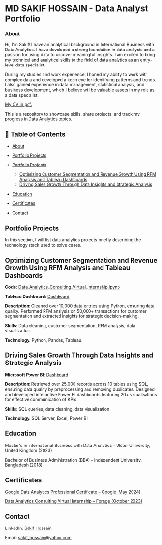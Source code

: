 # **MD SAKIF HOSSAIN - Data Analyst Portfolio**

### **About**

Hi, I'm Sakif! I have an analytical background in International Business with Data Analytics. I have developed a strong foundation in data analysis and a passion for using data to uncover meaningful insights. I am excited to bring my technical and analytical skills to the field of data analytics as an entry-level data specialist.

During my studies and work experience, I honed my ability to work with complex data and developed a keen eye for identifying patterns and trends. I also gained experience in data management, statistical analysis, and business development, which I believe will be valuable assets in my role as a data specialist.

[My CV in pdf.](https://github.com/sakif445/Data-Analysis-Portfolio/blob/main/MD%20SAKIF%20HOSSAIN%20CV.pdf)

This is a repository to showcase skills, share projects, and track my progress in Data Analytics topics.

## 📑 Table of Contents
- [About](#about)
  
- [Portfolio Projects](#portfolio-projects)
  
- [Portfolio Projects](#portfolio-projects)

  - [Optimizing Customer Segmentation and Revenue Growth Using RFM Analysis and Tableau Dashboards](#optimizing-customer-segmentation-and-revenue-growth-using-rfm-analysis-and-tableau-dashboards)  
  - [Driving Sales Growth Through Data Insights and Strategic Analysis](#driving-sales-growth-through-data-insights-and-strategic-analysis)

- [Education](#education)
  
- [Certificates](#certificates)
  
- [Contact](#contact)


## **Portfolio Projects**

In this section, I will list data analytics projects briefly describing the technology stack used to solve cases.


## **Optimizing Customer Segmentation and Revenue Growth Using RFM Analysis and Tableau Dashboards**

**Code**: [Data_Analytics_Consulting_Virtual_Internship.ipynb](https://github.com/sakif445/Project-Kpmg/blob/main/Project%20kpmg/data%20clean%20and%20analysis.ipynb)

**Tableau Dashboard**: [Dashboard](https://github.com/sakif445/Project-Kpmg/blob/main/Project%20kpmg/Dashboard.twb)

**Description**: Cleaned over 10,000 data entries using Python, ensuring data quality. Performed RFM analysis on 50,000+ transactions for customer segmentation and extracted insights for strategic decision-making.

**Skills**: Data cleaning, customer segmentation, RFM analysis, data visualization.

**Technology**: Python, Pandas, Tableau.


## **Driving Sales Growth Through Data Insights and Strategic Analysis**

**Microsoft Power BI**: [Dashboard](https://github.com/sakif445/Project-walmart/blob/main/Project%20walmart/Dashboard%20Walmart%20Project.pbix)

**Description**: Retrieved over 25,000 records across 10 tables using SQL, ensuring data quality by preprocessing and removing duplicates. Designed and developed interactive Power BI dashboards featuring 20+ visualisations for effective communication of KPIs.

**Skills**: SQL queries, data cleaning, data visualization.

**Technology**: SQL Server, Excel, Power BI.


## **Education**

Master's in International Business with Data Analytics - Ulster University, United Kingdom (2023)

Bachelor of Business Administration (BBA) - Independent University, Bangladesh (2018)


## **Certificates**

[Google Data Analytics Professional Certificate – Google (May 2024)](https://www.coursera.org/account/accomplishments/specialization/HQ8DL679LKRL)

[Data Analytics Consulting Virtual Internship – Forage (October 2023)](https://forage-uploads-prod.s3.amazonaws.com/completion-certificates/KPMG%20AU/m7W4GMqeT3bh9Nb2c_KPMG%20AU_eoxi3rvsEs8oDvnDA_1696992419807_completion_certificate.pdf)


## **Contact**

LinkedIn: [Sakif Hossain](https://www.linkedin.com/in/sakif-hossain-b4610495/)

Email: sakif_hossain@yahoo.com

